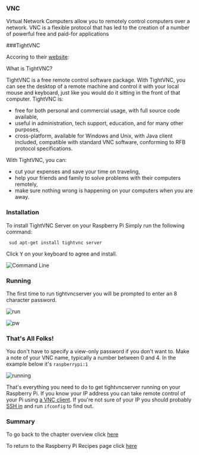 ### VNC

Virtual Network Computers allow you to remotely control computers over a network. VNC is a flexible protocol that has led to the creation of a number of powerful free and paid-for applications

###TightVNC

Accoring to their [website](http://tightvnc.com/):

What is TightVNC?

TightVNC is a free remote control software package. With TightVNC, you can see the desktop of a remote machine and control it with your local mouse and keyboard, just like you would do it sitting in the front of that computer. TightVNC is:

 - free for both personal and commercial usage, with full source code available,
 - useful in administration, tech support, education, and for many other purposes,
 - cross-platform, available for Windows and Unix, with Java client included,
compatible with standard VNC software, conforming to RFB protocol specifications.

With TightVNC, you can:

 - cut your expenses and save your time on traveling,
 - help your friends and family to solve problems with their computers remotely,
 - make sure nothing wrong is happening on your computers when you are away.

### Installation

To install TightVNC Server on your Raspberry Pi Simply run the following command:

```
 sud apt-get install tightvnc server
```

Click <kbd>Y</kbd> on your keyboard to agree and install.

![Command Line](http://domhnallohanlon.github.io/rpi/img/server00.png "Installation Command")


### Running 

The first time to run tightvncserver you will be prompted to enter an 8 character password.

![run](http://domhnallohanlon.github.io/rpi/img/server01.png "Run tightvncserver")

![pw](http://domhnallohanlon.github.io/rpi/img/server02.png "Set password")


### That's All Folks!

You don't have to specify a view-only password if you don't want to. Make a note of your VNC name, typically a number between 0 and 4. In the example below it's `raspberrypi:1`

![running](http://domhnallohanlon.github.io/rpi/img/server03.png "X is now running.")


That's everything you need to do to get tightvncserver running on your Raspberry Pi. If you know your IP address you can take remote control of your Pi using [a VNC client](mdwiki.html#!00vncclient.html). If you're not sure of your IP you should probably [SSH in](mdwiki.html#!00putty.html) and run `ifconfig` to find out. 

### Summary

To go back to the chapter overview click [here](mdwiki.html#!00overview.html)

To return to the Raspberry Pi Recipes page click [here](https://domhnallohanlon.github.io/rpi)